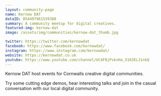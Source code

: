 ```yaml
---
layout: community-page
name: Kernow DAT
dataID: 054497961539388
summary: A community meetup for digital creatives.
featured-img: kernow-dat
image: /assets/img/communities/kernow-dat_thumb.jpg

twitter: https://twitter.com/kernowdat
facebook: https://www.facebook.com/kernowdat/
instagram: https://www.instagram.com/kernowdat/
website: https://kernowdat.co.uk
youtube: https://www.youtube.com/channel/UC4F8jPskxHa_X163ELJinkQ
---
```

Kernow DAT host events for Cornwalls creative digital communities.

Try some cutting edge demos, hear interesting talks and join in
the casual conversation with our local digital community.
